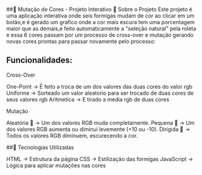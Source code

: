 ##🐜 Mutação de Cores - Projeto Interativo
📌 Sobre o Projeto
Este projeto é uma aplicação interativa onde seis formigas mudam de cor ao clicar em um botão,e é gerado um grafico onde a cor mais escura tem uma porcentagem maior que as demais,e feito automaticamente a "seleção natural" pela roleta e essa 6 cores passam por um processo de cross-over e mutação gerando novas cores prontas para passar novamente pelo processo:

## Funcionalidades:
Cross-Over

One-Point → É feito a troca de um dos valores das duas cores do valor rgb 
Uniforme → Sorteado um valor aleatorio para ser trocado de duas cores de seus valores rgb
Aritmetica → E tirado a media rgb de duas cores  

Mutação

Aleatória 🎲 → Um dos valores RGB muda completamente.
Pequena 🔄 → Um dos valores RGB aumenta ou diminui levemente (+10 ou -10).
Dirigida 🎯 → Todos os valores RGB diminuem, escurecendo a cor.

##🚀 Tecnologias Utilizadas

HTML → Estrutura da página
CSS → Estilização das formigas
JavaScript → Lógica para aplicar mutações nas cores
